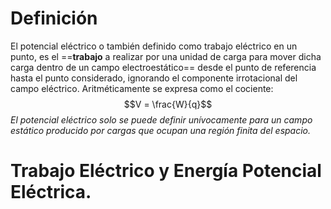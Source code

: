 # Definición
El potencial eléctrico o también definido como trabajo eléctrico en un punto, es el ==**trabajo** a realizar por una unidad de carga para mover dicha carga dentro de un campo electroestático== desde el punto de referencia hasta el punto considerado, ignorando el componente irrotacional del campo eléctrico. Aritméticamente se expresa como el cociente:
$$V = \frac{W}{q}$$
*El potencial eléctrico solo se puede definir unívocamente para un campo estático producido por cargas que ocupan una región finita del espacio.*

# Trabajo Eléctrico y Energía Potencial Eléctrica.
